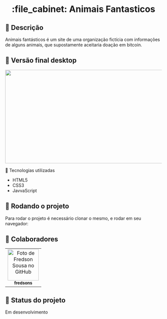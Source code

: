 <h1 align="center">:file_cabinet: Animais Fantasticos</h1>

## :memo: Descrição

Animais fantásticos é um site de uma organização fictícia com informações de alguns animais, que supostamente aceitaria doação em bitcoin.

## :memo: Versão final desktop

<p align="center">

  <img src="./images/AnimaisFantasticos.gif" width="600" height="300" />
</p

## :wrench: Tecnologias utilizadas

- HTML5
- CSS3
- JavvaScript

## :rocket: Rodando o projeto

Para rodar o projeto é necessário clonar o mesmo, e rodar em seu navegador:

## :handshake: Colaboradores

<table>
  <tr>
    <td align="center">
      <a href="http://github.com/fredsons">
        <img src="https://avatars.githubusercontent.com/u/85347233?v=4" width="100px;" alt="Foto de Fredson Sousa no GitHub"/><br>
        <sub>
          <b>fredsons</b>
        </sub>
      </a>
    </td>
  </tr>
</table>

## :dart: Status do projeto

Em desenvolvimento
